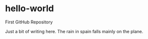 
# hello-world
First GitHub Repository

Just a bit of writing here. The rain in spain falls mainly on the plane.
